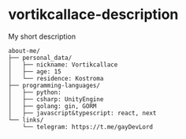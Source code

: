 # vortikcallace-description
My short description

```
about-me/
├── personal_data/
│   ├── nickname: Vortikcallace
│   ├── age: 15
│   └── residence: Kostroma
├── programming-languages/
│   ├── python:
│   ├── csharp: UnityEngine
│   ├── golang: gin, GORM
│   ├── javascript&typescript: react, next
└── links/
    └── telegram: https://t.me/gayDevLord
```
